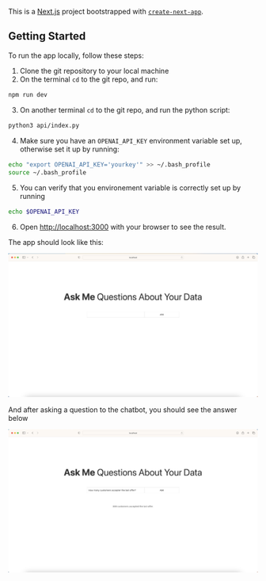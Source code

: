 This is a [Next.js](https://nextjs.org/) project bootstrapped with [`create-next-app`](https://github.com/vercel/next.js/tree/canary/packages/create-next-app).

## Getting Started

To run the app locally, follow these steps:

1. Clone the git repository to your local machine 
2. On the terminal ```cd``` to the git repo, and run:
```bash
npm run dev
```
3. On another terminal ```cd``` to the git repo, and run the python script:
```bash
python3 api/index.py
```
4. Make sure you have an ```OPENAI_API_KEY``` environment variable set up, otherwise set it up by running:
```bash
echo "export OPENAI_API_KEY='yourkey'" >> ~/.bash_profile
source ~/.bash_profile
```
5. You can verify that you environement variable is correctly set up by running
```bash
echo $OPENAI_API_KEY
```
6. Open [http://localhost:3000](http://localhost:3000) with your browser to see the result.

The app should look like this:

![Landing page](public/landing_page.png)

And after asking a question to the chatbot, you should see the answer below

![Question](public/question.png)
